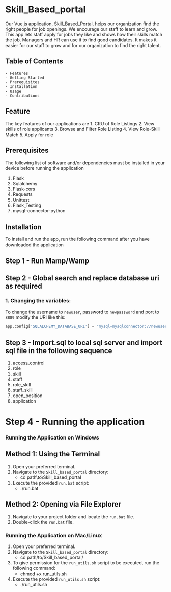 # Skill_Based_portal

Our Vue.js application, Skill_Based_Portal, helps our organization find the right people for job openings. We encourage our staff to learn and grow. This app lets staff apply for jobs they like and shows how their skills match the job. Managers and HR can use it to find good candidates. It makes it easier for our staff to grow and for our organization to find the right talent.

## Table of Contents
    - Features
    - Getting Started
    - Prerequisites 
    - Installation
    - Usage
    - Contributions

## Feature
The key features of our applications are
    1. CRU of Role Listings
    2. View skills of role applicants
    3. Browse and Filter Role Listing
    4. View Role-Skill Match
    5. Apply for role

## Prerequisites

The following list of software and/or dependencies must be installed in your device before running the application
1. Flask
2. Sqlalchemy
3. Flask-cors
4. Requests
5. Unittest
6. Flask_Testing
7. mysql-connector-python

## Installation
To install and run the app, run the following command after you have downloaded the application

## Step 1 - Run Mamp/Wamp
## Step 2 -  Global search and replace database uri as required
### 1. **Changing the variables:**

   To change the username to `newuser`, password to `newpassword` and port to `8889` modify the URI like this:

   ```python
   app.config['SQLALCHEMY_DATABASE_URI'] = "mysql+mysqlconnector://newuser:newpassword@localhost:8889/hr_portal" 
   ```
## Step 3 - Import.sql to local sql server and import sql file in the following sequence
1. access_control 
2. role
3. skill
4. staff
5. role_skill
6. staff_skill
7. open_position
8. application

# Step 4 - Running the application
### Running the Application on Windows

## Method 1: Using the Terminal
1. Open your preferred terminal.
2. Navigate to the `Skill_based_portal` directory:
    - cd path\to\Skill_based_portal
3. Execute the provided `run.bat` script:
    - .\run.bat

## Method 2: Opening via File Explorer
1. Navigate to your project folder and locate the `run.bat` file.
2. Double-click the `run.bat` file.

### Running the Application on Mac/Linux
1. Open your preferred terminal.
2. Navigate to the `Skill_based_portal` directory:
    - cd path/to/Skill_based_portal/
3. To give permission for the `run_utils.sh` script to be executed, run the following command:
    - chmod +x run_utils.sh
4. Execute the provided `run_utils.sh` script:
    - ./run_utils.sh
  

